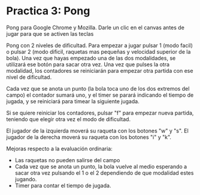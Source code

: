 # Practica 3: Pong
Pong para Google Chrome y Mozilla.
Darle un clic en el canvas antes de jugar para que se activen las teclas

Pong con 2 niveles de dificultad. Para empezar a jugar pulsar 1 (modo facil) o pulsar 2 (modo dificil, raquetas mas pequeñas y velocidad superior de la bola). Una vez que hayas empezado una de las dos modalidades, se utilizará ese botón para sacar otra vez. Una vez que pulses la otra modalidad, los contadores se reiniciarán para empezar otra partida con ese nivel de dificultad.

Cada vez que se anota un punto (la bola toca uno de los dos extremos del campo) el contador sumará uno, y el timer se parará indicando el tiempo de jugada, y se reiniciará para timear la siguiente jugada.

Si se quiere reiniciar los contadores, pulsar "f" para empezar nueva partida, teniendo que elegir otra vez el modo de dificultad.

El jugador de la izquierda moverá su raqueta con los botones "w" y "s".
El jugador de la derecha moverá su raqueta con los botones "i" y "k".

Mejoras respecto a la evaluación ordinaria:
  - Las raquetas no pueden salirse del campo
  - Cada vez que se anota un punto, la bola vuelve al medio esperando a sacar otra vez pulsando el 1 o el 2 dependiendo de que modalidad estes jugando.
  - Timer para contar el tiempo de jugada.
